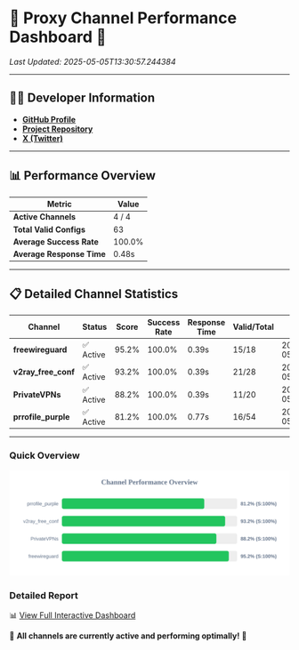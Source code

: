# 🌟 Proxy Channel Performance Dashboard 🌟

_Last Updated: 2025-05-05T13:30:57.244384_

---

## 👩‍💻 Developer Information

- **[GitHub Profile](https://github.com/4n0nymou3)**  
- **[Project Repository](https://github.com/4n0nymou3/multi-proxy-config-fetcher)**  
- **[X (Twitter)](https://x.com/4n0nymou3)**  

---

## 📊 Performance Overview

| Metric                | Value       |
|-----------------------|-------------|
| **Active Channels**   | 4 / 4       |
| **Total Valid Configs** | 63          |
| **Average Success Rate** | 100.0%      |
| **Average Response Time** | 0.48s       |

---

## 📋 Detailed Channel Statistics

| Channel          | Status     | Score  | Success Rate | Response Time | Valid/Total | Last Success               |
|------------------|------------|--------|--------------|---------------|-------------|----------------------------|
| **freewireguard**  | ✅ Active  | 95.2%  | 100.0% | 0.39s         | 15/18       | 2025-05-05T13:30:57.242578 |
| **v2ray_free_conf**  | ✅ Active  | 93.2%  | 100.0% | 0.39s         | 21/28       | 2025-05-05T13:30:56.404910 |
| **PrivateVPNs**  | ✅ Active  | 88.2%  | 100.0% | 0.39s         | 11/20       | 2025-05-05T13:30:56.826313 |
| **prrofile_purple**  | ✅ Active  | 81.2%  | 100.0% | 0.77s         | 16/54       | 2025-05-05T13:30:55.953400 |

---

### Quick Overview
<div align="center">
  <a href="https://raw.githubusercontent.com/nullluser/NullRepo/refs/heads/main/assets/channel_stats_chart.svg">
    <img src="https://raw.githubusercontent.com/nullluser/NullRepo/refs/heads/main/assets/channel_stats_chart.svg" alt="Source Performance Statistics" width="800">
  </a>
</div>

### Detailed Report
📊 [View Full Interactive Dashboard](https://htmlpreview.github.io/?https://github.com/nullluser/NullRepo/blob/main/assets/performance_report.html)

🎉 **All channels are currently active and performing optimally!** 🎉
